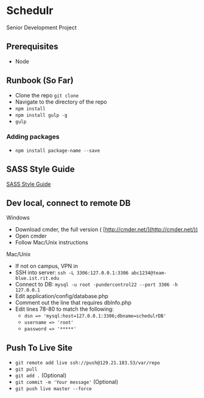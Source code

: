 # Schedulr
Senior Development Project

## Prerequisites
* Node

## Runbook (So Far)

* Clone the repo ``` git clone ```
* Navigate to the directory of the repo
* ``` npm install ```
* ``` npm install gulp -g ```
* ``` gulp ```

### Adding packages
* ``` npm install package-name --save ```

## SASS Style Guide
[SASS Style Guide](https://css-tricks.com/sass-style-guide/)

## Dev local, connect to remote DB
Windows

- Download cmder, the full version ( [http://cmder.net/](http://cmder.net/))
- Open cmder
- Follow Mac/Unix instructions

Mac/Unix

- If not on campus, VPN in
- SSH into server: ```ssh -L 3306:127.0.0.1:3306 abc1234@team-blue.ist.rit.edu```
- Connect to DB: ```mysql -u root -pundercontrol22 --port 3306 -h 127.0.0.1```
- Edit application/config/database.php
- Comment out the line that requires dbInfo.php
- Edit lines 78-80 to match the following:
  - ```dsn => 'mysql:host=127.0.0.1:3306;dbname=schedulrDB'```
  - ```username => 'root'```
  - ```password => '*****'```
  
## Push To Live Site

* ``` git remote add live ssh://push@129.21.183.53/var/repo ```
* ``` git pull ```
* ``` git add . ``` (Optional)
* ``` git commit -m 'Your message' ``` (Optional)
* ``` git push live master --force ```

